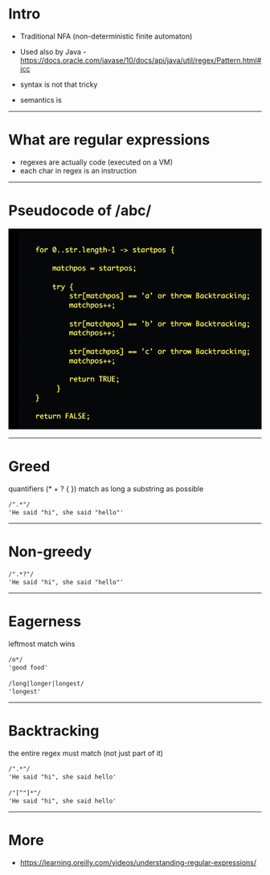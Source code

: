 # Intro

* Traditional NFA (non-deterministic finite automaton)
* Used also by Java - https://docs.oracle.com/javase/10/docs/api/java/util/regex/Pattern.html#jcc

* syntax is not that tricky
* semantics is

---

# What are regular expressions

* regexes are actually code (executed on a VM)
* each char in regex is an instruction

---

# Pseudocode of /abc/

![](pseudocode.png)

---

# Greed

quantifiers (* + ? { }) match as long a substring as possible

```plain
/".*"/
'He said "hi", she said "hello"'
```

---

# Non-greedy

```plain
/".*?"/
'He said "hi", she said "hello"'
```

---

# Eagerness

leftmost match wins

```
/o*/
'good food'

/long|longer|longest/
'longest'
```

---

# Backtracking

the entire regex must match (not just part of it)

```
/".*"/
'He said "hi", she said hello'

/"[^"]*"/
'He said "hi", she said hello'
```

---

# More

* https://learning.oreilly.com/videos/understanding-regular-expressions/
